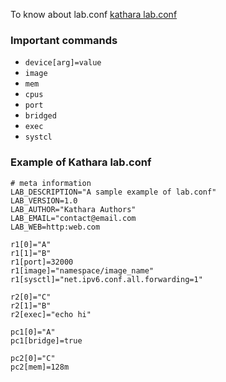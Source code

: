 
To know about lab.conf [kathara lab.conf](kathara.org/man-pages/kathara-lab.conf.5.html)

### Important commands
- `device[arg]=value`
- `image`
- `mem`
- `cpus`
- `port`
- `bridged`
- `exec`
- `systcl`

### Example of Kathara lab.conf
```
# meta information
LAB_DESCRIPTION="A sample example of lab.conf"
LAB_VERSION=1.0
LAB_AUTHOR="Kathara Authors"
LAB_EMAIL="contact@email.com
LAB_WEB=http:web.com

r1[0]="A"
r1[1]="B"
r1[port]=32000
r1[image]="namespace/image_name"
r1[sysctl]="net.ipv6.conf.all.forwarding=1"

r2[0]="C"
r2[1]="B"
r2[exec]="echo hi"

pc1[0]="A"
pc1[bridge]=true

pc2[0]="C"
pc2[mem]=128m

```



